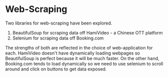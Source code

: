 # Web-Scraping

Two libraries for web-scraping have been explored. 
1. BeautifulSoup for scraping data off HamiVideo - a Chinese OTT platform
2. Selenium for scraping data off Booking.com

The strengths of both are reflected in the choice of web-application for each. HamiVideo doesn't have dynamically loading webpages so BeautifulSoup is perfect because it will be much faster. On the other hand, Booking.com tends to load dynamically so we need to use selenium to scroll around and click on buttons to get data exposed.
